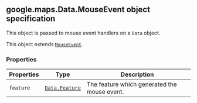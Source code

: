 <h2 id="Data.MouseEvent">
google.maps.Data.MouseEvent
object specification
</h2><p>This object is passed to mouse event handlers on a <code>Data</code> object.</p><p>This object extends
<code><a href="#MouseEvent">MouseEvent</a></code>.
</p><h3>Properties</h3><table summary="object Data.MouseEvent - Properties" width="100%">
<thead>
<tr><th>Properties</th>
<th>Type</th>
<th>Description</th>
</tr></thead>
<tbody>
<tr>
<td><code>feature</code></td>
<td><code><a href="#Data.Feature">Data.Feature</a></code></td>
<td>The feature which generated the mouse event.</td>
</tr>
</tbody>
</table>